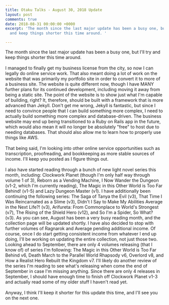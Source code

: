 ```yaml
---
title: Otaku Talks - August 30, 2018 Update
layout: post
comments: true
date: 2018-08-31 00:00:00 +0000
excerpt: 'The month since the last major update has been a busy one, but I''ll try
  and keep things shorter this time around. '

---
```

The month since the last major update has been a busy one, but I'll try and keep things shorter this time around. <br/>
<br />
I managed to finally get my business license from the city, so now I can legally do online service work. That also meant doing a lot of work on the website that was primarily my portfolio site in order to convert it to more of a business site. The website is quite different now, though I have MANY further plans for its continued development, including moving it away from being a static site. The point of the website is to show just what I'm capable of building, right? It, therefore, should be built with a framework that is more advanced than Jekyll. Don't get me wrong, Jekyll is fantastic, but since I need to convince people that I can build something more complex, I need to actually build something more complex and database-driven. The business website may end up being transitioned to a Ruby on Rails app in the future, which would also mean it will no longer be absolutely "free" to host due to needing databases. That should also allow me to learn how to properly use things like AWS.<br />
<br />
That being said, I'm looking into other online service opportunities such as transcription, proofreading, and bookkeeping as more stable sources of income. I'll keep you posted as I figure things out.<br />
<br />
I also have started reading through a bunch of new light novel series this month, including: Clockwork Planet (though I'm only half way through volume 1 of 3), Reborn as a Vending Machine, I Now Wander the Dungeon (v1-2, which I'm currently reading), The Magic in this Other World is Too Far Behind! (v1-5) and Lazy Dungeon Master (v1). I have additionally been continuing the following series: The Saga of Tanya the Evil (v3), That Time I Was Reincarnated as a Slime (v3), Didn't I Say to Make My Abilities Average in the Next Life?! (v3), Arifureta: From Commonplace to World's Strongest (v7), The Rising of the Shield Hero (v12), and So I'm a Spider, So What? (v3). As you can see, August has been a very busy reading month, and the collection page will be updated shortly. I have also decided to stop with further volumes of Ragnarok and Average pending additional income. Of course, once I do start getting consistent income from whatever I end up doing, I'll be working on updating the entire collection, not just those two. Looking ahead to September, there are only 4 volumes releasing (that I know of) of series I'm following: The Magic in this Other World is Too Far Behind v6, Death March to the Parallel World Rhapsody v6, Overlord v8, and How a Realist Hero Rebuilt the Kingdom v7. I'll likely do another review of the series I'm reading to see what's releasing when come the end of September in case I'm missing anything. Since there are only 4 releases in September, I should have enough time to finish off Clockwork Planet v1-3 and actually read some of my older stuff I haven't read yet.<br />
<br />
Anyway, I think I'll keep it shorter for this update this time, and I'll see you on the next one.